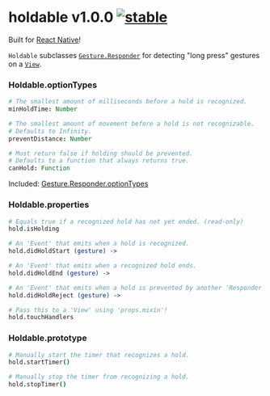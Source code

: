 
# holdable v1.0.0 [![stable](http://badges.github.io/stability-badges/dist/stable.svg)](http://github.com/badges/stability-badges)

Built for [React Native](https://github.com/facebook/react-native)!

`Holdable` subclasses [`Gesture.Responder`](https://github.com/aleclarson/gesture#gestureresponder) for detecting "long press" gestures on a [`View`](https://github.com/aleclarson/component).

### Holdable.optionTypes

```coffee
# The smallest amount of milliseconds before a hold is recognized.
minHoldTime: Number

# The smallest amount of movement before a hold is not recognizable.
# Defaults to Infinity.
preventDistance: Number

# Must return false if holding should be prevented.
# Defaults to a function that always returns true.
canHold: Function
```

Included: [Gesture.Responder.optionTypes](https://github.com/aleclarson/gesture)

### Holdable.properties

```coffee
# Equals true if a recognized hold has not yet ended. (read-only)
hold.isHolding

# An 'Event' that emits when a hold is recognized.
hold.didHoldStart (gesture) ->

# An 'Event' that emits when a recognized hold ends.
hold.didHoldEnd (gesture) ->

# An 'Event' that emits when a hold is prevented by another 'Responder'.
hold.didHoldReject (gesture) ->

# Pass this to a 'View' using 'props.mixin'!
hold.touchHandlers
```

### Holdable.prototype

```coffee
# Manually start the timer that recognizes a hold.
hold.startTimer()

# Manually stop the timer from recognizing a hold.
hold.stopTimer()
```
